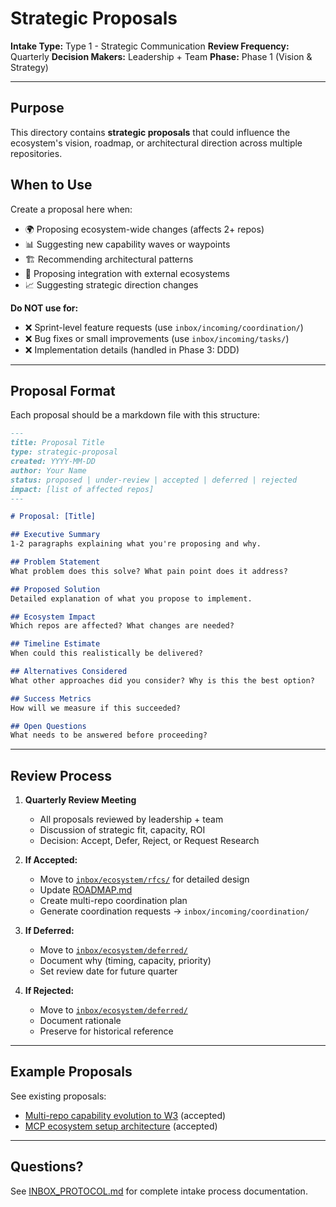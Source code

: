 # Strategic Proposals

**Intake Type:** Type 1 - Strategic Communication
**Review Frequency:** Quarterly
**Decision Makers:** Leadership + Team
**Phase:** Phase 1 (Vision & Strategy)

---

## Purpose

This directory contains **strategic proposals** that could influence the ecosystem's vision, roadmap, or architectural direction across multiple repositories.

## When to Use

Create a proposal here when:
- 🌍 Proposing ecosystem-wide changes (affects 2+ repos)
- 📊 Suggesting new capability waves or waypoints
- 🏗️ Recommending architectural patterns
- 🔄 Proposing integration with external ecosystems
- 📈 Suggesting strategic direction changes

**Do NOT use for:**
- ❌ Sprint-level feature requests (use `inbox/incoming/coordination/`)
- ❌ Bug fixes or small improvements (use `inbox/incoming/tasks/`)
- ❌ Implementation details (handled in Phase 3: DDD)

---

## Proposal Format

Each proposal should be a markdown file with this structure:

```markdown
---
title: Proposal Title
type: strategic-proposal
created: YYYY-MM-DD
author: Your Name
status: proposed | under-review | accepted | deferred | rejected
impact: [list of affected repos]
---

# Proposal: [Title]

## Executive Summary
1-2 paragraphs explaining what you're proposing and why.

## Problem Statement
What problem does this solve? What pain point does it address?

## Proposed Solution
Detailed explanation of what you propose to implement.

## Ecosystem Impact
Which repos are affected? What changes are needed?

## Timeline Estimate
When could this realistically be delivered?

## Alternatives Considered
What other approaches did you consider? Why is this the best option?

## Success Metrics
How will we measure if this succeeded?

## Open Questions
What needs to be answered before proceeding?
```

---

## Review Process

1. **Quarterly Review Meeting**
   - All proposals reviewed by leadership + team
   - Discussion of strategic fit, capacity, ROI
   - Decision: Accept, Defer, Reject, or Request Research

2. **If Accepted:**
   - Move to [`inbox/ecosystem/rfcs/`](../rfcs/) for detailed design
   - Update [ROADMAP.md](../../../ROADMAP.md)
   - Create multi-repo coordination plan
   - Generate coordination requests → `inbox/incoming/coordination/`

3. **If Deferred:**
   - Move to [`inbox/ecosystem/deferred/`](../deferred/)
   - Document why (timing, capacity, priority)
   - Set review date for future quarter

4. **If Rejected:**
   - Move to [`inbox/ecosystem/deferred/`](../deferred/)
   - Document rationale
   - Preserve for historical reference

---

## Example Proposals

See existing proposals:
- [Multi-repo capability evolution to W3](../multi-repo-capability-evolution-to-w3.md) (accepted)
- [MCP ecosystem setup architecture](../ARCHITECTURE_CLARIFICATION.md) (accepted)

---

## Questions?

See [INBOX_PROTOCOL.md](../../INBOX_PROTOCOL.md) for complete intake process documentation.
